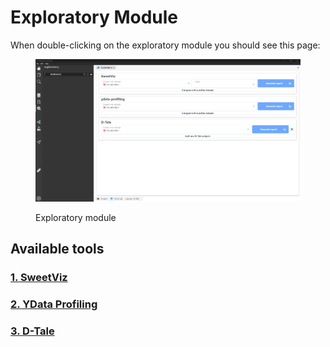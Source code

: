 # Exploratory Module

When double-clicking on the exploratory module you should see this page:

<figure><img src="../../.gitbook/assets/image (2).png" alt=""><figcaption><p>Exploratory module</p></figcaption></figure>

## Available tools

### [1. SweetViz](https://github.com/fbdesignpro/sweetviz)

### [2. YData Profiling](https://docs.profiling.ydata.ai/4.6/)

### [3. D-Tale](https://github.com/man-group/dtale)

